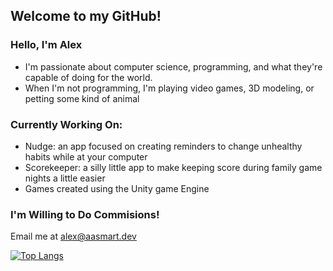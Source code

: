 ## Welcome to my GitHub!

### Hello, I'm Alex
 - I'm passionate about computer science, programming, and what they're capable of doing for the world.
 - When I'm not programming, I'm playing video games, 3D modeling, or petting some kind of animal

### Currently Working On:
 - Nudge: an app focused on creating reminders to change unhealthy habits while at your computer
 - Scorekeeper: a silly little app to make keeping score during family game nights a little easier
 - Games created using the Unity game Engine
 
### I'm Willing to Do Commisions!
Email me at alex@aasmart.dev

[![Top Langs](https://github-readme-stats.vercel.app/api/top-langs/?username=aasmart&layout=compact&theme=dark)](https://github.com/anuraghazra/github-readme-stats)
